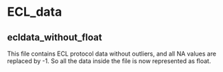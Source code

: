 # ECL_data

## ecldata_without_float
This file contains ECL protocol data without outliers, and all NA values are replaced by -1.
So all the data inside the file is now represented as float.

